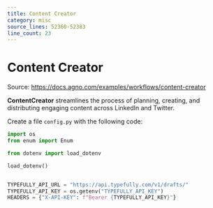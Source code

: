 ```yaml
---
title: Content Creator
category: misc
source_lines: 52360-52383
line_count: 23
---
```


# Content Creator
Source: https://docs.agno.com/examples/workflows/content-creator



**ContentCreator** streamlines the process of planning, creating, and distributing engaging content across LinkedIn and Twitter.

Create a file `config.py` with the following code:

```python config.py
import os
from enum import Enum

from dotenv import load_dotenv

load_dotenv()


TYPEFULLY_API_URL = "https://api.typefully.com/v1/drafts/"
TYPEFULLY_API_KEY = os.getenv("TYPEFULLY_API_KEY")
HEADERS = {"X-API-KEY": f"Bearer {TYPEFULLY_API_KEY}"}



